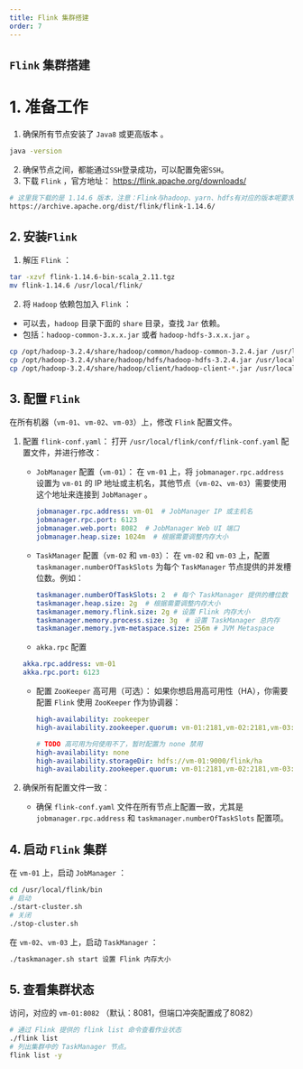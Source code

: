 ```yaml
---
title: Flink 集群搭建
order: 7
---
```



## `Flink` 集群搭建

# 1. 准备工作

1. 确保所有节点安装了 `Java8` 或更高版本 。

```bash
java -version
```

2. 确保节点之间，都能通过`SSH`登录成功，可以配置免密`SSH`。
3. 下载 `Flink` ，官方地址： https://flink.apache.org/downloads/

```bash
# 这里我下载的是 1.14.6 版本，注意：Flink与hadoop、yarn、hdfs有对应的版本呢要求。
https://archive.apache.org/dist/flink/flink-1.14.6/
```

## 2. 安装`Flink`

1. 解压 `Flink` ：

```bash
tar -xzvf flink-1.14.6-bin-scala_2.11.tgz
mv flink-1.14.6 /usr/local/flink/
```

2. 将  `Hadoop` 依赖包加入 `Flink` ：

- 可以去，`hadoop` 目录下面的 `share` 目录，查找 `Jar` 依赖。 
- 包括：`hadoop-common-3.x.x.jar` 或者 `hadoop-hdfs-3.x.x.jar` 。

```bash
cp /opt/hadoop-3.2.4/share/hadoop/common/hadoop-common-3.2.4.jar /usr/local/flink/lib/
cp /opt/hadoop-3.2.4/share/hadoop/hdfs/hadoop-hdfs-3.2.4.jar /usr/local/flink/lib/
cp /opt/hadoop-3.2.4/share/hadoop/client/hadoop-client-*.jar /usr/local/flink/lib/
```

## 3. 配置 `Flink`

在所有机器（`vm-01`、`vm-02`、`vm-03`）上，修改 `Flink` 配置文件。

1. 配置 `flink-conf.yaml`： 打开 `/usr/local/flink/conf/flink-conf.yaml` 配置文件，并进行修改：

   - `JobManager` 配置（`vm-01`）： 在 `vm-01` 上，将 `jobmanager.rpc.address` 设置为 `vm-01` 的 IP 地址或主机名，其他节点（`vm-02`、`vm-03`）需要使用这个地址来连接到 `JobManager` 。

     ```yaml
     jobmanager.rpc.address: vm-01  # JobManager IP 或主机名
     jobmanager.rpc.port: 6123
     jobmanager.web.port: 8082  # JobManager Web UI 端口
     jobmanager.heap.size: 1024m  # 根据需要调整内存大小
     ```

   - `TaskManager` 配置（`vm-02` 和 `vm-03`）： 在 `vm-02` 和 `vm-03` 上，配置 `taskmanager.numberOfTaskSlots` 为每个 `TaskManager` 节点提供的并发槽位数。例如：

     ```yaml
     taskmanager.numberOfTaskSlots: 2  # 每个 TaskManager 提供的槽位数
     taskmanager.heap.size: 2g  # 根据需要调整内存大小
     taskmanager.memory.flink.size: 2g # 设置 Flink 内存大小
     taskmanager.memory.process.size: 3g  # 设置 TaskManager 总内存
     taskmanager.memory.jvm-metaspace.size: 256m # JVM Metaspace
     ```

   - `akka.rpc` 配置

   ```yaml
   akka.rpc.address: vm-01
   akka.rpc.port: 6123
   ```

   - 配置 `ZooKeeper` 高可用（可选）： 如果你想启用高可用性（HA），你需要配置 `Flink` 使用 `ZooKeeper` 作为协调器：

     ```yaml
     high-availability: zookeeper
     high-availability.zookeeper.quorum: vm-01:2181,vm-02:2181,vm-03:2181
     
     # TODO 高可用为何使用不了，暂时配置为 none 禁用
     high-availability: none
     high-availability.storageDir: hdfs://vm-01:9000/flink/ha
     high-availability.zookeeper.quorum: vm-01:2181,vm-02:2181,vm-03:2181
     ```

2. 确保所有配置文件一致： 

   - 确保 `flink-conf.yaml` 文件在所有节点上配置一致，尤其是 `jobmanager.rpc.address` 和 `taskmanager.numberOfTaskSlots` 配置项。

## 4. 启动 `Flink` 集群

在 `vm-01` 上，启动 `JobManager` ：

```bash
cd /usr/local/flink/bin
# 启动
./start-cluster.sh
# 关闭
./stop-cluster.sh
```

在 `vm-02`、`vm-03` 上，启动 `TaskManager` ：

```bash
./taskmanager.sh start 设置 Flink 内存大小
```

## 5. 查看集群状态

访问，对应的 `vm-01:8082` （默认：8081，但端口冲突配置成了8082）

```bash
# 通过 Flink 提供的 flink list 命令查看作业状态
./flink list
# 列出集群中的 TaskManager 节点。
flink list -y
```







